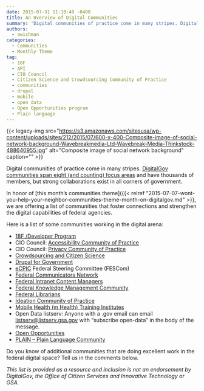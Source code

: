 ```yaml
---
date: 2015-07-31 11:10:49 -0400
title: An Overview of Digital Communities
summary: 'Digital communities of practice come in many stripes. DigitalGov communities span eight (and counting) focus areas and have thousands of members, but strong collaborations exist in all corners of government. In honor of this month&rsquo;s communities theme, we are offering a list of communities that foster connections and strengthen the digital capabilities of federal agencies.'
authors:
  - awichman
categories:
  - Communities
  - Monthly Theme
tag:
  - 18F
  - API
  - CIO Council
  - Citizen Science and Crowdsourcing Community of Practice
  - communities
  - drupal
  - mobile
  - open data
  - Open Opportunities program
  - Plain language
---
```


{{< legacy-img src="https://s3.amazonaws.com/sitesusa/wp-content/uploads/sites/212/2015/07/600-x-400-Composite-image-of-social-network-background-Wavebreakmedia-Ltd-Wavebreak-Media-Thinkstock-488640955.jpg" alt="Composite image of social network background" caption="" >}} 

Digital communities of practice come in many stripes. [DigitalGov communities span eight (and counting) focus areas](https://www.WHATEVER/communities/) and have thousands of members, but strong collaborations exist in all corners of government.

In honor of [this month’s communities theme]({{< relref "2015-07-07-wont-you-help-your-neighbor-communities-theme-month-on-digitalgov.md" >}}, we are offering a list of communities that foster connections and strengthen the digital capabilities of federal agencies.

Here is a list of some communities working in the digital arena:

  * [18F /Developer Program](http://18f.github.io/API-All-the-X/ "18 F slash Developer Program")
  * CIO Council: [Accessibility Community of Practice](https://cio.gov/about/groups/accessibility-cop/)
  * CIO Council: [Privacy Community of Practice](https://cio.gov/about/groups/privacy-cop/)
  * [Crowdsourcing and Citizen Science](http://www2.epa.gov/innovation/federal-community-practice-crowdsourcing-and-citizen-science)
  * [Drupal for Government](https://twitter.com/govdrupal)
  * [eCPIC](https://www.ecpic.gov/) Federal Steering Committee (FESCom)
  * [Federal Communicators Network](http://www.fedcommnetwork.blogspot.com/)
  * [Federal Intranet Content Managers](https://www.linkedin.com/groups/Federal-Intranet-Content-Managers-56612/about)
  * [Federal Knowledge Management Community](http://km.nasa.gov/19th-quarterly-federal-knowledge-management-community-meeting/)
  * [Federal Librarians](http://www.gov.gov/flicc/listsrvs.html)
  * [Ideation Community of Practice](https://twitter.com/ideationcop)
  * [Mobile Health (m Health) Training Institutes](http://obssr.od.nih.gov/training_and_education/mHealth/index.aspx "Mobile Health (mHealth) Training Institutes")
  * Open Data listserv: Anyone with a .gov email can email listserv@listserv.gsa.gov with “subscribe open-data” in the body of the message.
  * [Open Opportunities](https://openopps.WHATEVER/)
  * [PLAIN &#8211; Plain Language Community](http://www.plainlanguage.gov/)

Do you know of additional communities that are doing excellent work in the federal digital space? Tell us in the comments below.

_This list is provided as a resource and inclusion is not an endorsement by DigitalGov, the Office of Citizen Services and Innovative Technology or GSA._